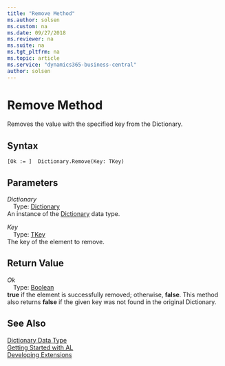```yaml
---
title: "Remove Method"
ms.author: solsen
ms.custom: na
ms.date: 09/27/2018
ms.reviewer: na
ms.suite: na
ms.tgt_pltfrm: na
ms.topic: article
ms.service: "dynamics365-business-central"
author: solsen
---
```

[//]: # (START>DO_NOT_EDIT)
[//]: # (IMPORTANT:Do not edit any of the content between here and the END>DO_NOT_EDIT.)
[//]: # (Any modifications should be made in the .resx files in the ModernDev repo.)
# Remove Method
Removes the value with the specified key from the Dictionary.

## Syntax
```
[Ok := ]  Dictionary.Remove(Key: TKey)
```
## Parameters
*Dictionary*  
&emsp;Type: [Dictionary](dictionary-data-type.md)  
An instance of the [Dictionary](dictionary-data-type.md) data type.  

*Key*  
&emsp;Type: [TKey](dictionary-data-type.md)  
The key of the element to remove.  


## Return Value
*Ok*  
&emsp;Type: [Boolean](boolean-data-type.md)  
**true** if the element is successfully removed; otherwise, **false**. This method also returns **false** if the given key was not found in the original Dictionary.  


[//]: # (IMPORTANT: END>DO_NOT_EDIT)
## See Also
[Dictionary Data Type](dictionary-data-type.md)  
[Getting Started with AL](../devenv-get-started.md)  
[Developing Extensions](../devenv-dev-overview.md)